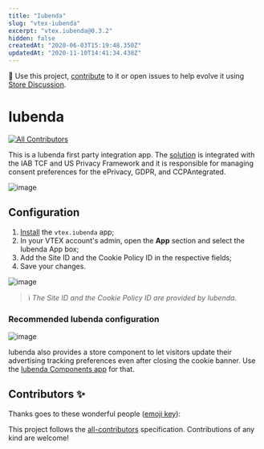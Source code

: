 ```yaml
---
title: "Iubenda"
slug: "vtex-iubenda"
excerpt: "vtex.iubenda@0.3.2"
hidden: false
createdAt: "2020-06-03T15:19:48.350Z"
updatedAt: "2020-11-10T14:41:34.438Z"
---
```

📢 Use this project, [contribute](https://github.com/vtex-apps/iubenda) to it or open issues to help evolve it using [Store Discussion](https://github.com/vtex-apps/store-discussion).

# Iubenda

<!-- prettier-ignore-start -->
<!-- markdownlint-disable -->
<!-- ALL-CONTRIBUTORS-BADGE:START - Do not remove or modify this section -->
[![All Contributors](https://img.shields.io/badge/all_contributors-0-orange.svg?style=flat-square)](#contributors-)
<!-- ALL-CONTRIBUTORS-BADGE:END -->
<!-- markdownlint-enable -->
<!-- prettier-ignore-end -->

This is a Iubenda first party integration app. The [solution](https://www.iubenda.com/en/?utm_source=adwords&utm_medium=ppc&utm_campaign=aw_brand_global_exact&utm_term=iubenda&utm_content=336331123145&gclid=EAIaIQobChMI38Tz0Jqg6QIVlwyRCh3KoQtkEAAYASAAEgKtK_D_BwE) is integrated with the IAB TCF and US Privacy Framework and it is responsible for managing consent preferences for the ePrivacy, GDPR, and CCPAntegrated. 

![image](https://user-images.githubusercontent.com/284515/80036701-a4b6f200-84c8-11ea-91fa-5c5f9d6f0e16.png)

## Configuration

1. [Install](https://vtex.io/docs/recipes/development/installing-an-app/) the `vtex.iubenda` app;
2. In your VTEX account's admin, open the **App** section and select the Iubenda App box;
3. Add the Site ID and the Cookie Policy ID in the respective fields;
4. Save your changes.

![image](https://user-images.githubusercontent.com/284515/80036904-08411f80-84c9-11ea-95e9-162a6bcc0ce4.png)

> ℹ️ *The Site ID and the Cookie Policy ID are provided by Iubenda*.

### Recommended Iubenda configuration

![image](https://user-images.githubusercontent.com/284515/81110526-07a97f80-8ef2-11ea-9689-6ef0a9f0376d.png)

Iubenda also provides a store component to let visitors update their advertising tracking preferences even after closing the cookie banner. Use the [Iubenda Components app](https://github.com/vtex-apps/iubenda-components) for that.

<!-- DOCS-IGNORE:start -->

## Contributors ✨

Thanks goes to these wonderful people ([emoji key](https://allcontributors.org/docs/en/emoji-key)):

<!-- ALL-CONTRIBUTORS-LIST:START - Do not remove or modify this section -->
<!-- prettier-ignore-start -->
<!-- markdownlint-disable -->
<!-- markdownlint-enable -->
<!-- prettier-ignore-end -->
<!-- ALL-CONTRIBUTORS-LIST:END -->

This project follows the [all-contributors](https://github.com/all-contributors/all-contributors) specification. Contributions of any kind are welcome!

<!-- DOCS-IGNORE:end -->